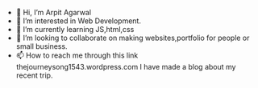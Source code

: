 - 👋 Hi, I’m Arpit Agarwal
- 👀 I’m interested in Web Development.
- 🌱 I’m currently learning JS,html,css
- 💞️ I’m looking to collaborate on making websites,portfolio for people or small business.
- 📫 How to reach me through this link thejourneysong1543.wordpress.com 
I have made a blog about my recent trip.

<!---
arpit1543/arpit1543 is a ✨ special ✨ repository because its `README.md` (this file) appears on your GitHub profile.
You can click the Preview link to take a look at your changes.
--->
